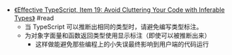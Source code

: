 - [《Effective TypeScript, Item 19: Avoid Cluttering Your Code with Inferable Types》](https://effectivetypescript.com/2020/04/28/avoid-inferable/) #read
	- 当 TypeScript 可以推断出相同的类型时，请避免编写类型标注。
	- 为对象字面量和函数返回类型使用显示标注（即使可以被推断出来）
		- 这样做能避免那些编程上的小失误最终影响到用户端的代码运行